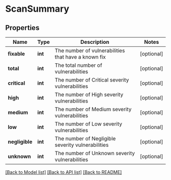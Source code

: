 # ScanSummary


## Properties
Name | Type | Description | Notes
------------ | ------------- | ------------- | -------------
**fixable** | **int** | The number of vulnerabilities that have a known fix | [optional] 
**total** | **int** | The total number of vulnerabilities | [optional] 
**critical** | **int** | The number of Critical severity vulnerabilities | [optional] 
**high** | **int** | The number of High severity vulnerabilities | [optional] 
**medium** | **int** | The number of Medium severity vulnerabilities | [optional] 
**low** | **int** | The number of Low severity vulnerabilities | [optional] 
**negligible** | **int** | The number of Negligible severity vulnerabilities | [optional] 
**unknown** | **int** | The number of Unknown severity vulnerabilities | [optional] 

[[Back to Model list]](../README.md#documentation-for-models) [[Back to API list]](../README.md#documentation-for-api-endpoints) [[Back to README]](../README.md)


